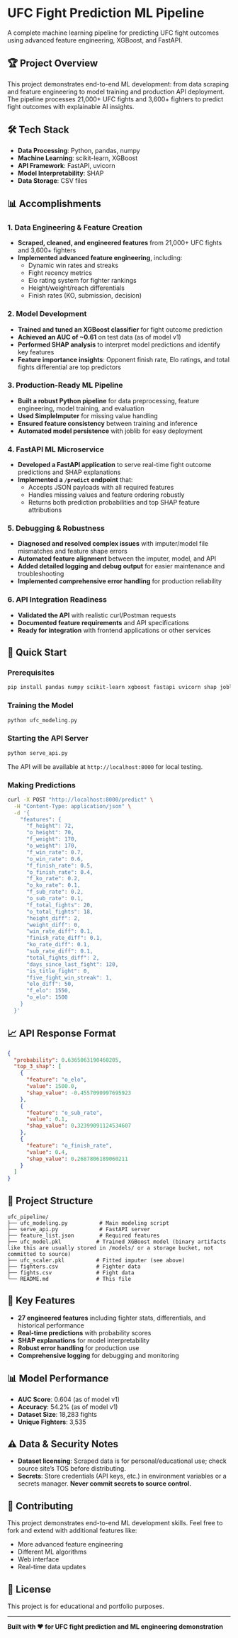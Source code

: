 # UFC Fight Prediction ML Pipeline

A complete machine learning pipeline for predicting UFC fight outcomes using advanced feature engineering, XGBoost, and FastAPI.

## 🏆 Project Overview

This project demonstrates end-to-end ML development: from data scraping and feature engineering to model training and production API deployment. The pipeline processes 21,000+ UFC fights and 3,600+ fighters to predict fight outcomes with explainable AI insights.

## 🛠️ Tech Stack

- **Data Processing**: Python, pandas, numpy
- **Machine Learning**: scikit-learn, XGBoost
- **API Framework**: FastAPI, uvicorn
- **Model Interpretability**: SHAP
- **Data Storage**: CSV files

## 📊 Accomplishments

### 1. Data Engineering & Feature Creation

- **Scraped, cleaned, and engineered features** from 21,000+ UFC fights and 3,600+ fighters
- **Implemented advanced feature engineering**, including:
  - Dynamic win rates and streaks
  - Fight recency metrics
  - Elo rating system for fighter rankings
  - Height/weight/reach differentials
  - Finish rates (KO, submission, decision)

### 2. Model Development

- **Trained and tuned an XGBoost classifier** for fight outcome prediction
- **Achieved an AUC of ~0.61** on test data (as of model v1)
- **Performed SHAP analysis** to interpret model predictions and identify key features
- **Feature importance insights**: Opponent finish rate, Elo ratings, and total fights differential are top predictors

### 3. Production-Ready ML Pipeline

- **Built a robust Python pipeline** for data preprocessing, feature engineering, model training, and evaluation
- **Used SimpleImputer** for missing value handling
- **Ensured feature consistency** between training and inference
- **Automated model persistence** with joblib for easy deployment

### 4. FastAPI ML Microservice

- **Developed a FastAPI application** to serve real-time fight outcome predictions and SHAP explanations
- **Implemented a `/predict` endpoint** that:
  - Accepts JSON payloads with all required features
  - Handles missing values and feature ordering robustly
  - Returns both prediction probabilities and top SHAP feature attributions

### 5. Debugging & Robustness

- **Diagnosed and resolved complex issues** with imputer/model file mismatches and feature shape errors
- **Automated feature alignment** between the imputer, model, and API
- **Added detailed logging and debug output** for easier maintenance and troubleshooting
- **Implemented comprehensive error handling** for production reliability

### 6. API Integration Readiness

- **Validated the API** with realistic curl/Postman requests
- **Documented feature requirements** and API specifications
- **Ready for integration** with frontend applications or other services

## 🚀 Quick Start

### Prerequisites

```bash
pip install pandas numpy scikit-learn xgboost fastapi uvicorn shap joblib
```

### Training the Model

```bash
python ufc_modeling.py
```

### Starting the API Server

```bash
python serve_api.py
```

The API will be available at `http://localhost:8000` for local testing.

### Making Predictions

```bash
curl -X POST "http://localhost:8000/predict" \
  -H "Content-Type: application/json" \
  -d '{
    "features": {
      "f_height": 72,
      "o_height": 70,
      "f_weight": 170,
      "o_weight": 170,
      "f_win_rate": 0.7,
      "o_win_rate": 0.6,
      "f_finish_rate": 0.5,
      "o_finish_rate": 0.4,
      "f_ko_rate": 0.2,
      "o_ko_rate": 0.1,
      "f_sub_rate": 0.2,
      "o_sub_rate": 0.1,
      "f_total_fights": 20,
      "o_total_fights": 18,
      "height_diff": 2,
      "weight_diff": 0,
      "win_rate_diff": 0.1,
      "finish_rate_diff": 0.1,
      "ko_rate_diff": 0.1,
      "sub_rate_diff": 0.1,
      "total_fights_diff": 2,
      "days_since_last_fight": 120,
      "is_title_fight": 0,
      "five_fight_win_streak": 1,
      "elo_diff": 50,
      "f_elo": 1550,
      "o_elo": 1500
    }
  }'
```

## 📈 API Response Format

```json
{
  "probability": 0.6365063190460205,
  "top_3_shap": [
    {
      "feature": "o_elo",
      "value": 1500.0,
      "shap_value": -0.4557090997695923
    },
    {
      "feature": "o_sub_rate",
      "value": 0.1,
      "shap_value": 0.32399091124534607
    },
    {
      "feature": "o_finish_rate",
      "value": 0.4,
      "shap_value": 0.2687806189060211
    }
  ]
}
```

## 📁 Project Structure

```
ufc_pipeline/
├── ufc_modeling.py          # Main modeling script
├── serve_api.py             # FastAPI server
├── feature_list.json        # Required features
├── ufc_model.pkl           # Trained XGBoost model (binary artifacts like this are usually stored in /models/ or a storage bucket, not committed to source)
├── ufc_scaler.pkl          # Fitted imputer (see above)
├── fighters.csv            # Fighter data
├── fights.csv              # Fight data
└── README.md               # This file
```

## 🔧 Key Features

- **27 engineered features** including fighter stats, differentials, and historical performance
- **Real-time predictions** with probability scores
- **SHAP explanations** for model interpretability
- **Robust error handling** for production use
- **Comprehensive logging** for debugging and monitoring

## 📊 Model Performance

- **AUC Score**: 0.604 (as of model v1)
- **Accuracy**: 54.2% (as of model v1)
- **Dataset Size**: 18,283 fights
- **Unique Fighters**: 3,535

## ⚠️ Data & Security Notes

- **Dataset licensing**: Scraped data is for personal/educational use; check source site’s TOS before distributing.
- **Secrets**: Store credentials (API keys, etc.) in environment variables or a secrets manager. **Never commit secrets to source control.**

## 🤝 Contributing

This project demonstrates end-to-end ML development skills. Feel free to fork and extend with additional features like:

- More advanced feature engineering
- Different ML algorithms
- Web interface
- Real-time data updates

## 📝 License

This project is for educational and portfolio purposes.

---

**Built with ❤️ for UFC fight prediction and ML engineering demonstration**
